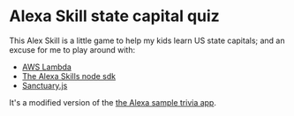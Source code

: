 # Alexa Skill state capital quiz

This Alex Skill is a little game to help my kids learn US state capitals; and an excuse for me to play around with:

- [AWS Lambda](https://aws.amazon.com/lambda/)
- [The Alexa Skills node
  sdk](https://github.com/alexa/alexa-skills-kit-sdk-for-nodejs)
- [Sanctuary.js](https://sanctuary.js.org)


It's a modified version of the [the Alexa sample trivia app](https://github.com/alexa/skill-sample-nodejs-trivia).
